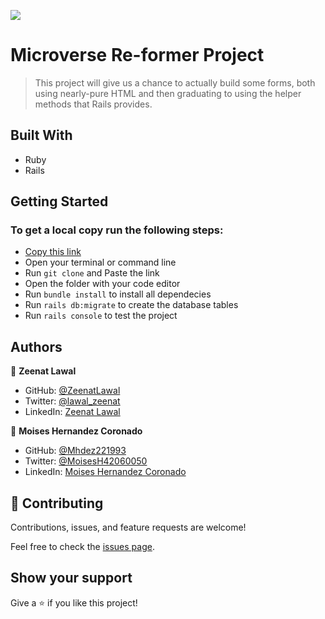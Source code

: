 ![](https://img.shields.io/badge/Microverse-blueviolet)

# Microverse Re-former Project

> This project will give us a chance to actually build some forms, both using nearly-pure HTML and then graduating to using the helper methods that Rails provides.

## Built With

- Ruby
- Rails

## Getting Started
### To get a local copy run the following steps:

- [Copy this link](git@github.com:Mhdez221993/re-former.git)
- Open your terminal or command line
- Run `git clone` and Paste the link
- Open the folder with your code editor
- Run `bundle install` to install all dependecies
- Run `rails db:migrate` to create the database tables
- Run `rails console` to test the project

## Authors

👤 **Zeenat Lawal**

- GitHub: [@ZeenatLawal](https://github.com/ZeenatLawal)
- Twitter: [@lawal_zeenat](https://twitter.com/lawal_zeenat)
- LinkedIn: [Zeenat Lawal](https://www.linkedin.com/in/zeenatlawal/)

👤 **Moises Hernandez Coronado**

- GitHub: [@Mhdez221993](https://github.com/Mhdez221993) 
- Twitter: [@MoisesH42060050](https://twitter.com/MoisesH42060050) 
- LinkedIn: [Moises Hernandez Coronado](https://www.linkedin.com/in/moises-hernandez-9bbb17145/)


## 🤝 Contributing

Contributions, issues, and feature requests are welcome!

Feel free to check the [issues page](https://github.com/Mhdez221993/re-former/issues).

## Show your support

Give a ⭐️ if you like this project!

